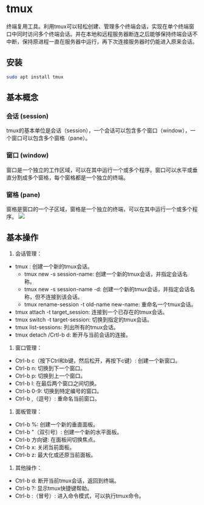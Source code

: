 # tmux
终端复用工具。利用tmux可以轻松创建、管理多个终端会话，实现在单个终端窗口中同时访问多个终端会话。并在本地和远程服务器断连之后能够保持终端会话不中断，保持原进程一直在服务器中运行，再下次连接服务器时仍能进入原来会话。
## 安装
```bash
sudo apt install tmux
```
## 基本概念
### 会话 (session)
tmux的基本单位是会话（session），一个会话可以包含多个窗口（window），一个窗口可以包含多个窗格（pane）。
### 窗口 (window)
窗口是一个独立的工作区域，可以在其中运行一个或多个程序。窗口可以水平或垂直分割成多个窗格，每个窗格都是一个独立的终端。
### 窗格 (pane)
窗格是窗口的一个子区域，窗格是一个独立的终端，可以在其中运行一个或多个程序。
<img src="https://pic4.zhimg.com/v2-c117e59e1de94709ae889dc59119d6cb_r.jpg">

## 基本操作
1. 会话管理：
- tmux : 创建一个新的tmux会话。
    - tmux new -s session-name: 创建一个新的tmux会话，并指定会话名称。
    - tmux new -s session-name -d: 创建一个新的tmux会话，并指定会话名称，但不连接到该会话。
    - tmux rename-session -t old-name new-name: 重命名一个tmux会话。
- tmux attach -t target_session: 连接到一个已存在的tmux会话。
- tmux switch -t target-session: 切换到指定的tmux会话。
- tmux list-sessions: 列出所有的tmux会话。
- tmux detach /Crtl-b d: 断开与当前会话的连接。
1. 窗口管理：
- Ctrl-b c（按下Ctrl和b键，然后松开，再按下c键）: 创建一个新窗口。
- Ctrl-b n: 切换到下一个窗口。
- Ctrl-b p: 切换到上一个窗口。
- Ctrl-b l: 在最后两个窗口之间切换。
- Ctrl-b 0-9: 切换到特定编号的窗口。
- Ctrl-b ,（逗号）: 重命名当前窗口。
1. 面板管理：
- Ctrl-b %: 创建一个新的垂直面板。
- Ctrl-b "（双引号）: 创建一个新的水平面板。
- Ctrl-b 方向键: 在面板间切换焦点。
- Ctrl-b x: 关闭当前面板。
- Ctrl-b z: 最大化或还原当前面板。
1. 其他操作：
- Ctrl-b d: 断开当前tmux会话，返回到终端。
- Ctrl-b ?: 显示tmux快捷键帮助。
- Ctrl-b :（冒号）: 进入命令模式，可以执行tmux命令。